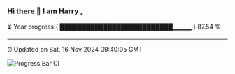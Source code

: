 ### Hi there 👋 I am Harry , 

⏳ Year progress { ██████████████████████████▁▁▁▁ } 87.54 %

---

⏰ Updated on Sat, 16 Nov 2024 09:40:05 GMT

![Progress Bar CI](https://github.com/duykhang68/duykhang68/workflows/Progress%20Bar%20CI/badge.svg)

